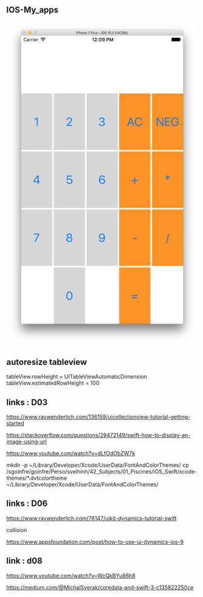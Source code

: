 ## IOS-My_apps

![Preview](https://github.com/rim31/IOS-My_apps/blob/master/images_preview/Screen%20Shot%202017-06-23%20at%2012.09.41%20PM.png)


## autoresize tableview
tableView.rowHeight = UITableViewAutomaticDimension
tableView.estimatedRowHeight = 100

## links : D03

https://www.raywenderlich.com/136159/uicollectionview-tutorial-getting-started

https://stackoverflow.com/questions/29472149/swift-how-to-display-an-image-using-url

https://www.youtube.com/watch?v=dLfOdObZW7k

mkdir -p ~/Library/Developer/Xcode/UserData/FontAndColorThemes/
cp /sgoinfre/goinfre/Perso/svelhinh/42_Subjects/01_Piscines/iOS_Swift/xcode-themes/*.dvtcolortheme ~/Library/Developer/Xcode/UserData/FontAndColorThemes/

## links : D06

https://www.raywenderlich.com/76147/uikit-dynamics-tutorial-swift

collision

https://www.appsfoundation.com/post/how-to-use-ui-dynamics-ios-9

## link : d08
https://www.youtube.com/watch?v=WcQkBYu86h8

https://medium.com/@MichalSverak/coredata-and-swift-3-c135822250ce
